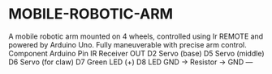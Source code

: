 # MOBILE-ROBOTIC-ARM
A mobile robotic arm mounted on 4 wheels, controlled using Ir REMOTE and powered by Arduino Uno. Fully maneuverable with precise arm control.
Component	              Arduino Pin
IR Receiver OUT                	D2
Servo (base)                    D5
Servo (middle)                  D6
Servo (for claw)              	D7
Green LED (+)	                  D8
LED GND → Resistor → GND      	—
